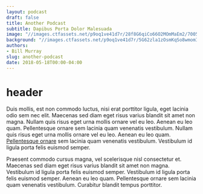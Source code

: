 ```yaml
---
layout: podcast
draft: false
title: Another Podcast
subtitle: Dapibus Porta Dolor Malesuada
image: "//images.ctfassets.net/p9oq1ve41d7r/28f8G6qiCo66O2MOmMaEm2/7005b33eae69063f9d61b7870427acb1/montana.jpg"
background: "//images.ctfassets.net/p9oq1ve41d7r/5G62zla1zOsmKqSo8wmomI/d46b0ec8a96339c72f25b56b7c2dd99b/isle-of-skye.jpg"
authors:
- Bill Murray
slug: another-podcast
date: 2018-05-18T00:00-04:00
---
```


<h1 id="header">header</h1>
<p>Duis mollis, est non commodo luctus, nisi erat porttitor ligula, eget lacinia odio sem nec elit. Maecenas sed diam eget risus varius blandit sit amet non magna. Nullam quis risus eget urna mollis ornare vel eu leo. Aenean eu leo quam. Pellentesque ornare sem lacinia quam venenatis vestibulum. Nullam quis risus eget urna mollis ornare vel eu leo. Aenean eu leo quam. <a href="google.com">Pellentesque ornare</a> sem lacinia quam venenatis vestibulum. Vestibulum id ligula porta felis euismod semper.</p>

<p>Praesent commodo cursus magna, vel scelerisque nisl consectetur et. Maecenas sed diam eget risus varius blandit sit amet non magna. Vestibulum id ligula porta felis euismod semper. Vestibulum id ligula porta felis euismod semper. Aenean eu leo quam. Pellentesque ornare sem lacinia quam venenatis vestibulum. Curabitur blandit tempus porttitor.</p>
